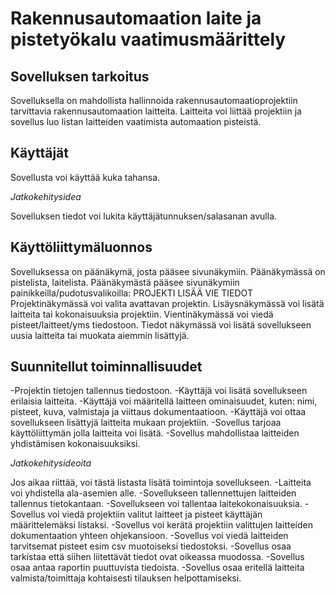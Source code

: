 # Rakennusautomaation laite ja pistetyökalu vaatimusmäärittely

## Sovelluksen tarkoitus
Sovelluksella on mahdollista hallinnoida rakennusautomaatioprojektiin tarvittavia rakennusautomaation laitteita.
Laitteita voi liittää projektiin ja sovellus luo listan laitteiden vaatimista automaation pisteistä.

## Käyttäjät
Sovellusta voi käyttää kuka tahansa. 

*Jatkokehitysidea*

Sovelluksen tiedot voi lukita käyttäjätunnuksen/salasanan avulla.

## Käyttöliittymäluonnos
Sovelluksessa on päänäkymä, josta pääsee sivunäkymiin. Päänäkymässä on pistelista, laitelista.
Päänäkymästä pääsee sivunäkymiin painikkeilla/pudotusvalikoilla: PROJEKTI LISÄÄ VIE TIEDOT
Projektinäkymässä voi valita avattavan projektin.
Lisäysnäkymässä voi lisätä laitteita tai kokonaisuuksia projektiin.
Vientinäkymässä voi viedä pisteet/laitteet/yms tiedostoon.
Tiedot näkymässä voi lisätä sovellukseen uusia laitteita tai muokata aiemmin lisättyjä.

## Suunnitellut toiminnallisuudet
-Projektin tietojen tallennus tiedostoon.
-Käyttäjä voi lisätä sovellukseen erilaisia laitteita.
-Käyttäjä voi määritellä laitteen ominaisuudet, kuten: nimi, pisteet, kuva, valmistaja ja viittaus dokumentaatioon.
-Käyttäjä voi ottaa sovellukseen lisättyjä laitteita mukaan projektiin.
-Sovellus tarjoaa käyttöliittymän jolla laitteita voi lisätä.
-Sovellus mahdollistaa laitteiden yhdistämisen kokonaisuuksiksi.

*Jatkokehitysideoita*

Jos aikaa riittää, voi tästä listasta lisätä toimintoja sovellukseen.
-Laitteita voi yhdistella ala-asemien alle.
-Sovellukseen tallennettujen laitteiden tallennus tietokantaan.
-Sovellukseen voi tallentaa laitekokonaisuuksia.
-Sovellus voi viedä projektiin valitut laitteet ja pisteet käyttäjän määrittelemäksi listaksi.
-Sovellus voi kerätä projektiin valittujen laitteiden dokumentaation yhteen ohjekansioon.
-Sovellus voi viedä laitteiden tarvitsemat pisteet esim csv muotoiseksi tiedostoksi.
-Sovellus osaa tarkistaa että siihen liitettävät tiedot ovat oikeassa muodossa.
-Sovellus osaa antaa raportin puuttuvista tiedoista.
-Sovellus osaa eritellä laitteita valmista/toimittaja kohtaisesti tilauksen helpottamiseksi.
